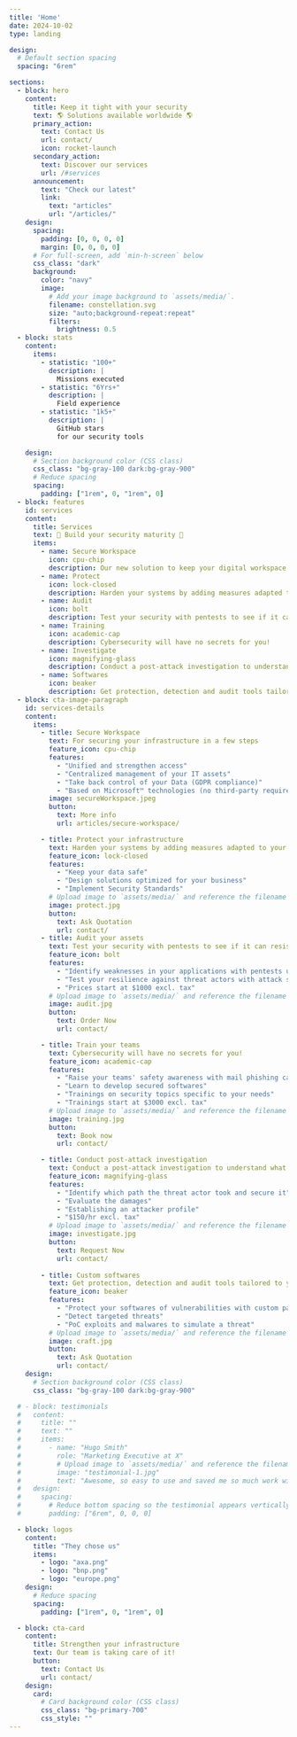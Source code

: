 ```yaml
---
title: 'Home'
date: 2024-10-02
type: landing

design:
  # Default section spacing
  spacing: "6rem"

sections:
  - block: hero
    content:
      title: Keep it tight with your security
      text: 🌎 Solutions available worldwide 🌎
      primary_action:
        text: Contact Us
        url: contact/
        icon: rocket-launch
      secondary_action:
        text: Discover our services
        url: /#services
      announcement:
        text: "Check our latest"
        link:
          text: "articles"
          url: "/articles/"
    design:
      spacing:
        padding: [0, 0, 0, 0]
        margin: [0, 0, 0, 0]
      # For full-screen, add `min-h-screen` below
      css_class: "dark"
      background:
        color: "navy"
        image:
          # Add your image background to `assets/media/`.
          filename: constellation.svg
          size: "auto;background-repeat:repeat"
          filters:
            brightness: 0.5
  - block: stats
    content:
      items:
        - statistic: "100+"
          description: |
            Missions executed
        - statistic: "6Yrs+"
          description: |
            Field experience
        - statistic: "1k5+"
          description: |
            GitHub stars  
            for our security tools

    design:
      # Section background color (CSS class)
      css_class: "bg-gray-100 dark:bg-gray-900"
      # Reduce spacing
      spacing:
        padding: ["1rem", 0, "1rem", 0]
  - block: features
    id: services
    content:
      title: Services
      text: 🧱 Build your security maturity 🧱
      items:
        - name: Secure Workspace
          icon: cpu-chip
          description: Our new solution to keep your digital workspace secured
        - name: Protect
          icon: lock-closed
          description: Harden your systems by adding measures adapted to your infrastructure
        - name: Audit
          icon: bolt
          description: Test your security with pentests to see if it can resist to threat actors!
        - name: Training
          icon: academic-cap
          description: Cybersecurity will have no secrets for you!
        - name: Investigate
          icon: magnifying-glass
          description: Conduct a post-attack investigation to understand what happened
        - name: Softwares
          icon: beaker
          description: Get protection, detection and audit tools tailored to your needs
  - block: cta-image-paragraph
    id: services-details
    content:
      items:
        - title: Secure Workspace
          text: For securing your infrastructure in a few steps
          feature_icon: cpu-chip
          features:
            - "Unified and strengthen access"
            - "Centralized management of your IT assets"
            - "Take back control of your Data (GDPR compliance)"
            - "Based on Microsoft™ technologies (no third-party required)"
          image: secureWorkspace.jpeg
          button:
            text: More info
            url: articles/secure-workspace/

        - title: Protect your infrastructure
          text: Harden your systems by adding measures adapted to your infrastructure
          feature_icon: lock-closed
          features:
            - "Keep your data safe"
            - "Design solutions optimized for your business"
            - "Implement Security Standards"
          # Upload image to `assets/media/` and reference the filename here
          image: protect.jpg
          button:
            text: Ask Quotation
            url: contact/
        - title: Audit your assets
          text: Test your security with pentests to see if it can resist to threat actors!
          feature_icon: bolt
          features:
            - "Identify weaknesses in your applications with pentests using automated tools and advanced attacks depending of your needs"
            - "Test your resilience against threat actors with attack simulations (red team, insider compromission...)"
            - "Prices start at $1000 excl. tax"
          # Upload image to `assets/media/` and reference the filename here
          image: audit.jpg
          button:
            text: Order Now
            url: contact/

        - title: Train your teams
          text: Cybersecurity will have no secrets for you!
          feature_icon: academic-cap
          features:
            - "Raise your teams' safety awareness with mail phishing campaigns"
            - "Learn to develop secured softwares"
            - "Trainings on security topics specific to your needs"
            - "Trainings start at $3000 excl. tax"
          # Upload image to `assets/media/` and reference the filename here
          image: training.jpg
          button:
            text: Book now
            url: contact/

        - title: Conduct post-attack investigation
          text: Conduct a post-attack investigation to understand what happened
          feature_icon: magnifying-glass
          features:
            - "Identify which path the threat actor took and secure it"
            - "Evaluate the damages"
            - "Establishing an attacker profile"
            - "$150/hr excl. tax"
          # Upload image to `assets/media/` and reference the filename here
          image: investigate.jpg
          button:
            text: Request Now
            url: contact/
        
        - title: Custom softwares
          text: Get protection, detection and audit tools tailored to your needs
          feature_icon: beaker
          features:
            - "Protect your softwares of vulnerabilities with custom patching"
            - "Detect targeted threats"
            - "PoC exploits and malwares to simulate a threat"
          # Upload image to `assets/media/` and reference the filename here
          image: craft.jpg
          button:
            text: Ask Quotation
            url: contact/
    design:
      # Section background color (CSS class)
      css_class: "bg-gray-100 dark:bg-gray-900"

  # - block: testimonials
  #   content:
  #     title: ""
  #     text: ""
  #     items:
  #       - name: "Hugo Smith"
  #         role: "Marketing Executive at X"
  #         # Upload image to `assets/media/` and reference the filename here
  #         image: "testimonial-1.jpg"
  #         text: "Awesome, so easy to use and saved me so much work with the swappable pre-designed sections!"
  #   design:
  #     spacing:
  #       # Reduce bottom spacing so the testimonial appears vertically centered between sections
  #       padding: ["6rem", 0, 0, 0]

  - block: logos
    content:
      title: "They chose us"
      items:
        - logo: "axa.png"
        - logo: "bnp.png"
        - logo: "europe.png"
    design:
      # Reduce spacing
      spacing:
        padding: ["1rem", 0, "1rem", 0]

  - block: cta-card
    content:
      title: Strengthen your infrastructure
      text: Our team is taking care of it!
      button:
        text: Contact Us
        url: contact/
    design:
      card:
        # Card background color (CSS class)
        css_class: "bg-primary-700"
        css_style: ""
---
```

